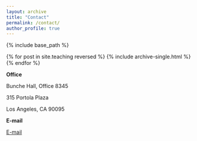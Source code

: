```yaml
---
layout: archive
title: "Contact"
permalink: /contact/
author_profile: true
---
```


{% include base_path %}

{% for post in site.teaching reversed %}
  {% include archive-single.html %}
{% endfor %}

**Office**

Bunche Hall, Office 8345 

315 Portola Plaza

Los Angeles, CA 90095



**E-mail**

[E-mail](mailto:rubens@econ.ucla.edu)
